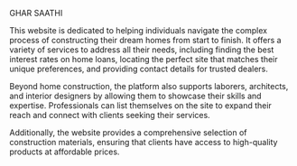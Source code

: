 
GHAR SAATHI

This website is dedicated to helping individuals navigate the complex process of constructing their dream homes from start to finish. It offers a variety of services to address all their needs, including finding the best interest rates on home loans, locating the perfect site that matches their unique preferences, and providing contact details for trusted dealers.

Beyond home construction, the platform also supports laborers, architects, and interior designers by allowing them to showcase their skills and expertise. Professionals can list themselves on the site to expand their reach and connect with clients seeking their services.

Additionally, the website provides a comprehensive selection of construction materials, ensuring that clients have access to high-quality products at affordable prices.
